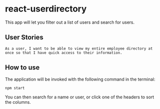 # react-userdirectory

This app will let you filter out a list of users and search for users.

## User Stories

```
As a user, I want to be able to view my entire employee directory at once so that I have quick access to their information.
```
## How to use

The application will be invoked with the following command in the terminal:

```
npm start
```
You can then search for a name or user, or click one of the headers to sort the columns.





